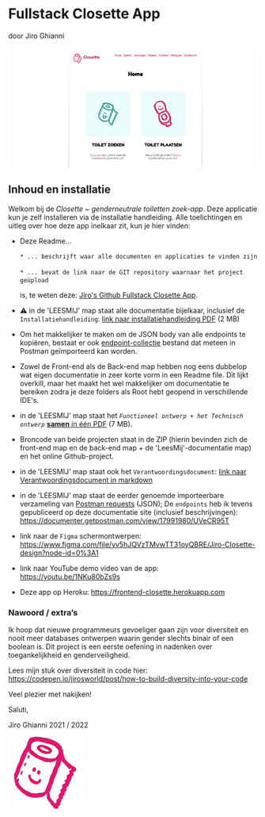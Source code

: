 # Fullstack Closette App

door Jiro Ghianni

![Closette screenshot front-end](LEESMIJ/assets/screenshot-closette.png)

## Inhoud en installatie

Welkom bij de _Closette ~ genderneutrale toiletten zoek-app_. Deze applicatie kun je zelf installeren via de installatie handleiding. Alle toelichtingen en uitleg over hoe deze app inelkaar zit, kun je hier vinden:

- Deze Readme...

      * ... beschrijft waar alle documenten en applicaties te vinden zijn

      * ... bevat de link naar de GIT repository waarnaar het project geüpload

  is, te weten deze: [Jiro's Github Fullstack Closette App](https://github.com/JirosWorld/fullstack-closette-app).

- ⚠️ in de 'LEESMIJ' map staat alle documentatie bijelkaar, inclusief de `Installatiehandleiding`: [link naar installatiehandleiding PDF](LEESMIJ/installatiehandleiding-closette.pdf) (2 MB)
- Om het makkelijker te maken om de JSON body van alle endpoints te kopiëren, bestaat er ook [endpoint-collectie](LEESMIJ/Jiro_Closette_data.postman_collection.json) bestand dat meteen in Postman geïmporteerd kan worden.

- Zowel de Front-end als de Back-end map hebben nog eens dubbelop wat eigen documentatie in zeer korte vorm in een Readme file. Dit lijkt overkill, maar het maakt het wel makkelijker om documentatie te bereiken zodra je deze folders als Root hebt geopend in verschillende IDE's.

- in de 'LEESMIJ' map staat het _`Functioneel ontwerp + het Technisch ontwerp`_ [**samen** in één PDF](LEESMIJ/functioneel-technisch-ontwerp-app-jiro.pdf) (7 MB).

- Broncode van beide projecten staat in de ZIP (hierin bevinden zich de front-end map en de back-end map + de 'LeesMij'-documentatie map) en het online Github-project.

- in de 'LEESMIJ' map staat ook het `Verantwoordingsdocument`: [link naar Verantwoordingsdocument in markdown](LEESMIJ/verantwoordingsdocument.md)

- in de 'LEESMIJ' map staat de eerder genoemde importeerbare verzameling van [Postman requests](LEESMIJ/Jiro_Closette_data.postman_collection.json) (JSON); De `endpoints` heb ik tevens gepubliceerd op deze documentatie site (inclusief beschrijvingen):
  https://documenter.getpostman.com/view/17991980/UVeCR95T

- link naar de `Figma` schermontwerpen:
  https://www.figma.com/file/yv5hJQVzTMvwTT31oyQBRE/Jiro-Closette-design?node-id=0%3A1

- link naar YouTube demo video van de app: https://youtu.be/1NKu80bZs9s

- Deze app op Heroku: https://frontend-closette.herokuapp.com

### Nawoord / extra’s

Ik hoop dat nieuwe programmeurs gevoeliger gaan zijn voor diversiteit en nooit meer databases ontwerpen waarin gender slechts binair of een boolean is. Dit project is een eerste oefening in nadenken over toegankelijkheid en genderveiligheid.

Lees mijn stuk over diversiteit in code hier:
https://codepen.io/jirosworld/post/how-to-build-diversity-into-your-code

Veel plezier met nakijken!

Saluti,

Jiro Ghianni
2021 / 2022

![Closette logo](LEESMIJ/assets/closette-logo.png)
